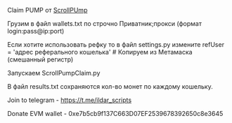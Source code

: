 Claim PUMP от [ScrollPUmp](https://scrollpump.xyz/)

Грузим в файл wallets.txt по строчно Приватник;прокси (формат login:pass@ip:port)

Если хотите использовать рефку то в файл settings.py измените refUser = 'адрес реферального кошелька'  # Копируем из Метамаска (смешанный регистр)

Запускаем ScrollPumpClaim.py

В файл results.txt сохраняются кол-во монет по каждому кошельку.

Join to telegram - https://t.me/ildar_scripts

Donate EVM wallet - 0xe7b5cb9f137C663D07EF2539678392650c8e3645
